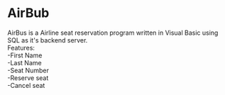 # AirBub
AirBus is a Airline seat reservation program written in Visual Basic using SQL as it's backend server.<br>
Features: <br>
-First Name <br>
-Last Name <br>
-Seat Number <br>
-Reserve seat <br>
-Cancel seat <br>
